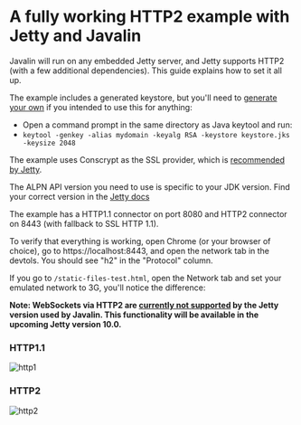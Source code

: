 # A fully working HTTP2 example with Jetty and Javalin

Javalin will run on any embedded Jetty server, and Jetty supports HTTP2 (with a few additional dependencies). This guide explains how to set it all up.

The example includes a generated keystore, but you'll need to [generate your own](https://support.globalsign.com/customer/en/portal/articles/2121490-java-keytool---create-keystore) if you intended to use this for anything: 

* Open a command prompt in the same directory as Java keytool and run:
* `keytool -genkey -alias mydomain -keyalg RSA -keystore keystore.jks -keysize 2048`
    
The example uses Conscrypt as the SSL provider, which is [recommended by Jetty](https://webtide.com/conscrypting-native-ssl-for-jetty/).

The ALPN API version you need to use is specific to your JDK version. Find your correct version in the [Jetty docs](https://www.eclipse.org/jetty/documentation/current/alpn-chapter.html#alpn-versions)

The example has a HTTP1.1 connector on port 8080 and HTTP2 connector on 8443 (with fallback to SSL HTTP 1.1).

To verify that everything is working, open Chrome (or your browser of choice), go to https://localhost:8443, and open the network tab in the devtols. You should see "h2" in the "Protocol" column.

If you go to `/static-files-test.html`, open the Network tab and set your emulated network to 3G, you'll notice the difference:

**Note: WebSockets via HTTP2 are [currently not supported](https://github.com/eclipse/jetty.project/issues/4900) by the Jetty version used by Javalin. This functionality will be available in the upcoming Jetty version 10.0.**

### HTTP1.1 
![http1](https://github.com/tipsy/javalin-http2-example/blob/master/readme/http1.PNG)

### HTTP2
![http2](https://github.com/tipsy/javalin-http2-example/blob/master/readme/http2.PNG)

